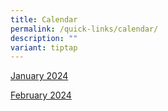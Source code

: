 ```yaml
---
title: Calendar
permalink: /quick-links/calendar/
description: ""
variant: tiptap
---
```

<p></p><p><a href="/files/2024_January_Calendar_Webpage.pdf" rel="noopener noreferrer nofollow" target="_blank">January 2024</a></p><p><a href="/files/2024_February_Calendar_Webpage.pdf" rel="noopener noreferrer nofollow" target="_blank">February 2024</a></p><p></p><p></p><p></p>